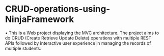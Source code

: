 # CRUD-operations-using-NinjaFramework
•	This is a Web project displaying the MVC architecture. The project aims to do CRUD (Create Retrieve Update Delete) operations with multiple REST APIs followed by interactive user experience in managing the records of multiple students.
